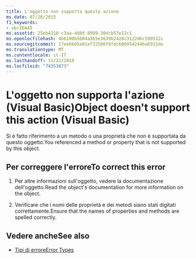 ```yaml
---
title: L'oggetto non supporta questa azione
ms.date: 07/20/2015
f1_keywords:
- vbrID445
ms.assetid: 25eb4310-c3aa-4d8d-8989-304cb57e12c1
ms.openlocfilehash: 4b6100b5604a3b5e3639b2428c3122d6c590532c
ms.sourcegitcommit: 17ee6605e01ef32506f8fdc686954244ba6911de
ms.translationtype: MT
ms.contentlocale: it-IT
ms.lasthandoff: 11/22/2019
ms.locfileid: "74353873"
---
```

# <a name="object-doesnt-support-this-action-visual-basic"></a><span data-ttu-id="f375a-102">L'oggetto non supporta l'azione (Visual Basic)</span><span class="sxs-lookup"><span data-stu-id="f375a-102">Object doesn't support this action (Visual Basic)</span></span>
<span data-ttu-id="f375a-103">Si è fatto riferimento a un metodo o una proprietà che non è supportata da questo oggetto.</span><span class="sxs-lookup"><span data-stu-id="f375a-103">You referenced a method or property that is not supported by this object.</span></span>  
  
## <a name="to-correct-this-error"></a><span data-ttu-id="f375a-104">Per correggere l'errore</span><span class="sxs-lookup"><span data-stu-id="f375a-104">To correct this error</span></span>  
  
1. <span data-ttu-id="f375a-105">Per altre informazioni sull'oggetto, vedere la documentazione dell'oggetto.</span><span class="sxs-lookup"><span data-stu-id="f375a-105">Read the object's documentation for more information on the object.</span></span>  
  
2. <span data-ttu-id="f375a-106">Verificare che i nomi delle proprietà e dei metodi siano stati digitati correttamente.</span><span class="sxs-lookup"><span data-stu-id="f375a-106">Ensure that the names of properties and methods are spelled correctly.</span></span>  
  
## <a name="see-also"></a><span data-ttu-id="f375a-107">Vedere anche</span><span class="sxs-lookup"><span data-stu-id="f375a-107">See also</span></span>

- [<span data-ttu-id="f375a-108">Tipi di errore</span><span class="sxs-lookup"><span data-stu-id="f375a-108">Error Types</span></span>](../../visual-basic/programming-guide/language-features/error-types.md)
